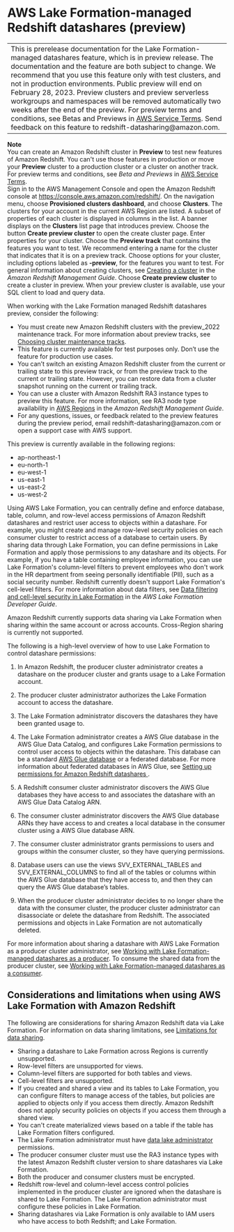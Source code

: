 # AWS Lake Formation\-managed Redshift datashares \(preview\)<a name="lake-formation-datashare"></a>


|  | 
| --- |
| This is prerelease documentation for the Lake Formation\-managed datashares feature, which is in preview release\. The documentation and the feature are both subject to change\. We recommend that you use this feature only with test clusters, and not in production environments\. Public preview will end on February 28, 2023\. Preview clusters and preview serverless workgroups and namespaces will be removed automatically two weeks after the end of the preview\. For preview terms and conditions, see Betas and Previews in [AWS Service Terms](https://aws.amazon.com/service-terms/)\. Send feedback on this feature to redshift\-datasharing@amazon\.com\.   | 

**Note**  
You can create an Amazon Redshift cluster in **Preview** to test new features of Amazon Redshift\. You can't use those features in production or move your **Preview** cluster to a production cluster or a cluster on another track\. For preview terms and conditions, see *Beta and Previews* in [AWS Service Terms](https://aws.amazon.com/service-terms/)\.  
Sign in to the AWS Management Console and open the Amazon Redshift console at [https://console\.aws\.amazon\.com/redshift/](https://console.aws.amazon.com/redshift/)\.
On the navigation menu, choose **Provisioned clusters dashboard**, and choose **Clusters**\. The clusters for your account in the current AWS Region are listed\. A subset of properties of each cluster is displayed in columns in the list\.
A banner displays on the **Clusters** list page that introduces preview\. Choose the button **Create preview cluster** to open the create cluster page\.
Enter properties for your cluster\. Choose the **Preview track** that contains the features you want to test\. We recommend entering a name for the cluster that indicates that it is on a preview track\. Choose options for your cluster, including options labeled as **\-preview**, for the features you want to test\. For general information about creating clusters, see [Creating a cluster](https://docs.aws.amazon.com/redshift/latest/mgmt/managing-clusters-console.html#create-cluster) in the *Amazon Redshift Management Guide*\.
Choose **Create preview cluster** to create a cluster in preview\.
When your preview cluster is available, use your SQL client to load and query data\.

When working with the Lake Formation managed Redshift datashares preview, consider the following:
+ You must create new Amazon Redshift clusters with the preview\_2022 maintenance track\. For more information about preview tracks, see [Choosing cluster maintenance tracks](https://docs.aws.amazon.com/redshift/latest/mgmt/working-with-clusters.html#rs-mgmt-maintenance-tracks)\.
+ This feature is currently available for test purposes only\. Don’t use the feature for production use cases\.
+ You can’t switch an existing Amazon Redshift cluster from the current or trailing state to this preview track, or from the preview track to the current or trailing state\. However, you can restore data from a cluster snapshot running on the current or trailing track\.
+ You can use a cluster with Amazon Redshift RA3 instance types to preview this feature\. For more information, see RA3 node type availability in [AWS Regions](https://docs.aws.amazon.com/redshift/latest/mgmt/working-with-clusters.html#ra3-regions) in the *Amazon Redshift Management Guide*\.
+ For any questions, issues, or feedback related to the preview features during the preview period, email redshift\-datasharing@amazon\.com or open a support case with AWS support\.

This preview is currently available in the following regions:
+ ap\-northeast\-1
+ eu\-north\-1
+ eu\-west\-1
+ us\-east\-1
+ us\-east\-2
+ us\-west\-2

 Using AWS Lake Formation, you can centrally define and enforce database, table, column, and row\-level access permissions of Amazon Redshift datashares and restrict user access to objects within a datashare\. For example, you might create and manage row\-level security policies on each consumer cluster to restrict access of a database to certain users\. By sharing data through Lake Formation, you can define permissions in Lake Formation and apply those permissions to any datashare and its objects\. For example, if you have a table containing employee information, you can use Lake Formation's column\-level filters to prevent employees who don't work in the HR department from seeing personally identifiable \(PII\), such as a social security number\. Redshift currently doesn't support Lake Formation's cell\-level filters\. For more information about data filters, see [Data filtering and cell\-level security in Lake Formation](https://docs.aws.amazon.com/lake-formation/latest/dg/data-filtering.html) in the *AWS Lake Formation Developer Guide*\. 

 Amazon Redshift currently supports data sharing via Lake Formation when sharing within the same account or across accounts\. Cross\-Region sharing is currently not supported\. 

The following is a high\-level overview of how to use Lake Formation to control datashare permissions:

1. In Amazon Redshift, the producer cluster administrator creates a datashare on the producer cluster and grants usage to a Lake Formation account\.

1. The producer cluster administrator authorizes the Lake Formation account to access the datashare\.

1. The Lake Formation administrator discovers the datashares they have been granted usage to\.

1. The Lake Formation administrator creates a AWS Glue database in the AWS Glue Data Catalog, and configures Lake Formation permissions to control user access to objects within the datashare\. This database can be a standard [AWS Glue database](https://docs.aws.amazon.com/glue/latest/dg/define-database.html) or a federated database\. For more information about federated databases in AWS Glue, see [Setting up permissions for Amazon Redshift datashares ](https://docs.aws.amazon.com/lake-formation/latest/dg/setup-ds-perms.html)\.

1. A Redshift consumer cluster administrator discovers the AWS Glue databases they have access to and associates the datashare with an AWS Glue Data Catalog ARN\.

1. The consumer cluster administrator discovers the AWS Glue database ARNs they have access to and creates a local database in the consumer cluster using a AWS Glue database ARN\.

1. The consumer cluster administrator grants permissions to users and groups within the consumer cluster, so they have querying permissions\.

1. Database users can use the views SVV\_EXTERNAL\_TABLES and SVV\_EXTERNAL\_COLUMNS to find all of the tables or columns within the AWS Glue database that they have access to, and then they can query the AWS Glue database’s tables\.

1. When the producer cluster administrator decides to no longer share the data with the consumer cluster, the producer cluster administrator can disassociate or delete the datashare from Redshift\. The associated permissions and objects in Lake Formation are not automatically deleted\.

For more information about sharing a datashare with AWS Lake Formation as a producer cluster administrator, see [Working with Lake Formation\-managed datashares as a producer](lake-formation-getting-started-producer.md)\. To consume the shared data from the producer cluster, see [Working with Lake Formation\-managed datashares as a consumer](lake-formation-getting-started-consumer.md)\.

## Considerations and limitations when using AWS Lake Formation with Amazon Redshift<a name="lake-formation-datashare-considerations"></a>

The following are considerations for sharing Amazon Redshift data via Lake Formation\. For information on data sharing limitations, see [Limitations for data sharing](https://docs.aws.amazon.com/redshift/latest/dg/limitations-datashare.html)\.
+ Sharing a datashare to Lake Formation across Regions is currently unsupported\.
+ Row\-level filters are unsupported for views\.
+ Column\-level filters are supported for both tables and views\.
+ Cell\-level filters are unsupported\.
+ If you created and shared a view and its tables to Lake Formation, you can configure filters to manage access of the tables, but policies are applied to objects only if you access them directly\. Amazon Redshift does not apply security policies on objects if you access them through a shared view\.
+ You can't create materialized views based on a table if the table has Lake Formation filters configured\.
+ The Lake Formation administrator must have [ data lake administrator](https://docs.aws.amazon.com/lake-formation/latest/dg/getting-started-setup.html#create-data-lake-admin) permissions\.
+ The producer consumer cluster must use the RA3 instance types with the latest Amazon Redshift cluster version to share datashares via Lake Formation\.
+ Both the producer and consumer clusters must be encrypted\.
+ Redshift row\-level and column\-level access control policies implemented in the producer cluster are ignored when the datashare is shared to Lake Formation\. The Lake Formation administrator must configure these policies in Lake Formation\.
+ Sharing datashares via Lake Formation is only available to IAM users who have access to both Redshift; and Lake Formation\.